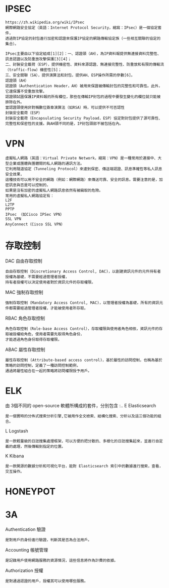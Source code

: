 # IPSEC
```
https://zh.wikipedia.org/wiki/IPsec
網際網路安全協定（英語：Internet Protocol Security，縮寫：IPsec）是一個協定套件，
透過對IP協定的封包進行加密和認證來保護IP協定的網路傳輸協定族（一些相互關聯的協定的集合）。

IPsec主要由以下協定組成[1][2]：一、認證頭（AH），為IP資料報提供無連接資料完整性、訊息認證以及防重放攻擊保護[3][4]；
二、封裝安全載荷（ESP），提供機密性、資料來源認證、無連接完整性、防重放和有限的傳輸流（traffic-flow）機密性[5]；
三、安全關聯（SA），提供演算法和封包，提供AH、ESP操作所需的參數[6]。
認證頭（AH）
認證頭（Authentication Header，AH）被用來保證被傳輸封包的完整性和可靠性。此外，它還保護不受重放攻擊。
認證頭試圖保護IP資料報的所有欄位，那些在傳輸IP封包的過程中要發生變化的欄位就只能被排除在外。
當認證頭使用非對稱數位簽章演算法（如RSA）時，可以提供不可否認性
封裝安全載荷（ESP）
封裝安全載荷（Encapsulating Security Payload，ESP）協定對封包提供了源可靠性、完整性和保密性的支援。與AH頭不同的是，IP封包頭部不被包括在內。
```
# VPN
```
虛擬私人網路（英語：Virtual Private Network，縮寫：VPN）是一種常用於連接中、大型企業或團體與團體間的私人網路的通訊方法。
它利用隧道協定（Tunneling Protocol）來達到保密、傳送端認證、訊息準確性等私人訊息安全效果，
這種技術可以用不安全的網路（例如：網際網路）來傳送可靠、安全的訊息。需要注意的是，加密訊息與否是可以控制的，
如果是沒有加密的虛擬私人網路訊息依然有被竊取的危險。
常用的虛擬私人網路協定有：
L2F
L2TP
PPTP
IPsec （如Cisco IPSec VPN）
SSL VPN
AnyConnect（Cisco SSL VPN）
```
# 存取控制
DAC 自由存取控制
```
自由存取控制（Discretionary Access Control, DAC)，以創建資訊元件的元件持有者授權為基礎，不需要經過管理者授權，
持有者授權可以決定使用者對於資訊元件的存取權限。
```
MAC 強制存取控制
```
強制存取控制（Mandatory Access Control, MAC)，以管理者授權為基礎，所有的資訊元件都需要經過管理者授權，才能被使用者所存取。
```
RBAC 角色存取控制
```
角色存取控制（Role-base Access Control），存取權限與使用者角色相依，資訊元件的存取被授權給角色，使用者需要先取得角色身份，
才能透過角色身份取得存取權限。
```
ABAC 屬性存取控制
```
屬性存取控制 (Attribute-based access control)，基於屬性的訪問控制，也稱為基於策略的訪問控制，定義了一種訪問控制範例，
通過將屬性組合在一起的策略將訪問權限授予用戶。
```
# ELK
由 3個不同的 open-source 軟體所構成的套件，分別包含 :..
E Elasticsearch
```
是一個實時的分佈式搜索分析引擎,它被用作全文檢索、結構化搜索、分析以及這三個功能的組合。
```
L Logstash
```
是一款輕量級的日誌搜集處理框架，可以方便的把分散的、多樣化的日誌搜集起來，並進行自定義的處理，然後傳輸到指定的位置。
```
K Kibana
```
是一款開源的數據分析和可視化平台，能對 Elasticsearch 索引中的數據進行搜索，查看，交互操作。
```

# HONEYPOT
# 3A
Authentication 驗證
```
是對用戶的身份進行驗證，判斷其是否為合法用戶。
```
Accounting 帳號管理
```
是記錄用戶使用網路服務的資源情況，這些信息將作為計費的依據。
```
Authorization 授權
```
是對通過認證的用戶，授權其可以使用哪些服務。
```
